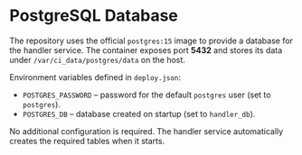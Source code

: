 # PostgreSQL Database

The repository uses the official `postgres:15` image to provide a database for the handler service. The container exposes port **5432** and stores its data under `/var/ci_data/postgres/data` on the host.

Environment variables defined in `deploy.json`:

- `POSTGRES_PASSWORD` – password for the default `postgres` user (set to `postgres`).
- `POSTGRES_DB` – database created on startup (set to `handler_db`).

No additional configuration is required. The handler service automatically creates the required tables when it starts.

